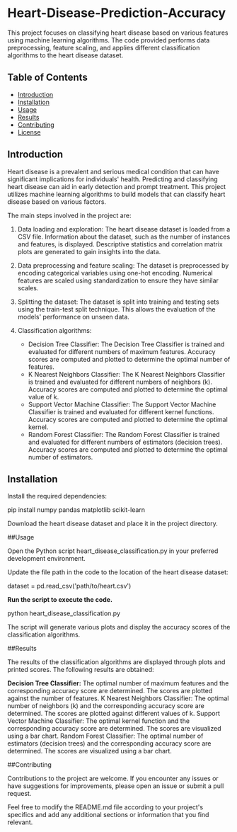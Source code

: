# Heart-Disease-Prediction-Accuracy


This project focuses on classifying heart disease based on various features using machine learning algorithms. The code provided performs data preprocessing, feature scaling, and applies different classification algorithms to the heart disease dataset.


## Table of Contents


- [Introduction](#introduction)
- [Installation](#installation)
- [Usage](#usage)
- [Results](#results)
- [Contributing](#contributing)
- [License](#license)

## Introduction


Heart disease is a prevalent and serious medical condition that can have significant implications for individuals' health. Predicting and classifying heart disease can aid in early detection and prompt treatment. This project utilizes machine learning algorithms to build models that can classify heart disease based on various factors.


The main steps involved in the project are:


1. Data loading and exploration: The heart disease dataset is loaded from a CSV file. Information about the dataset, such as the number of instances and features, is displayed. Descriptive statistics and correlation matrix plots are generated to gain insights into the data.


2. Data preprocessing and feature scaling: The dataset is preprocessed by encoding categorical variables using one-hot encoding. Numerical features are scaled using standardization to ensure they have similar scales.


3. Splitting the dataset: The dataset is split into training and testing sets using the train-test split technique. This allows the evaluation of the models' performance on unseen data.


4. Classification algorithms:
   - Decision Tree Classifier: The Decision Tree Classifier is trained and evaluated for different numbers of maximum features. Accuracy scores are computed and plotted to determine the optimal number of features.
   - K Nearest Neighbors Classifier: The K Nearest Neighbors Classifier is trained and evaluated for different numbers of neighbors (k). Accuracy scores are computed and plotted to determine the optimal value of k.
   - Support Vector Machine Classifier: The Support Vector Machine Classifier is trained and evaluated for different kernel functions. Accuracy scores are computed and plotted to determine the optimal kernel.
   - Random Forest Classifier: The Random Forest Classifier is trained and evaluated for different numbers of estimators (decision trees). Accuracy scores are computed and plotted to determine the optimal number of estimators.


## Installation


Install the required dependencies:


pip install numpy pandas matplotlib scikit-learn


Download the heart disease dataset and place it in the project directory.


##Usage


Open the Python script heart_disease_classification.py in your preferred development environment.


Update the file path in the code to the location of the heart disease dataset:

dataset = pd.read_csv('path/to/heart.csv')

**Run the script to execute the code.**

python heart_disease_classification.py


The script will generate various plots and display the accuracy scores of the classification algorithms.


##Results


The results of the classification algorithms are displayed through plots and printed scores. The following results are obtained:


**Decision Tree Classifier:** The optimal number of maximum features and the corresponding accuracy score are determined. The scores are plotted against the number of features.
K Nearest Neighbors Classifier: The optimal number of neighbors (k) and the corresponding accuracy score are determined. The scores are plotted against different values of k.
Support Vector Machine Classifier: The optimal kernel function and the corresponding accuracy score are determined. The scores are visualized using a bar chart.
Random Forest Classifier: The optimal number of estimators (decision trees) and the corresponding accuracy score are determined. The scores are visualized using a bar chart.


##Contributing


Contributions to the project are welcome. If you encounter any issues or have suggestions for improvements, please open an issue or submit a pull request.


Feel free to modify the README.md file according to your project's specifics and add any additional sections or information that you find relevant.
